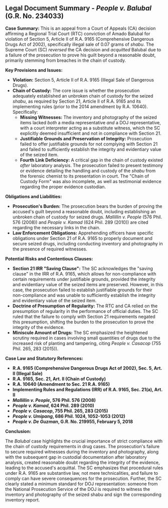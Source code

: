 ## Legal Document Summary - *People v. Balubal* (G.R. No. 234033)

**Case Summary:** This is an appeal from a Court of Appeals (CA) decision affirming a Regional Trial Court (RTC) conviction of Amado Balubal for violation of Section 5, Article II of R.A. 9165 (Comprehensive Dangerous Drugs Act of 2002), specifically illegal sale of 0.07 grams of *shabu*. The Supreme Court (SC) *reversed* the CA decision and *acquitted* Balubal due to a failure of the prosecution to prove his guilt beyond a reasonable doubt, primarily stemming from breaches in the chain of custody.

**Key Provisions and Issues:**

*   **Violation:** Section 5, Article II of R.A. 9165 (Illegal Sale of Dangerous Drugs).
*   **Chain of Custody:**  The core issue is whether the prosecution adequately established an unbroken chain of custody for the seized *shabu*, as required by Section 21, Article II of R.A. 9165 and its implementing rules (prior to the 2014 amendment by R.A. 10640).  Specifically:
    *   **Missing Witnesses:** The inventory and photography of the seized items lacked *both* a media representative *and* a DOJ representative, with a court interpreter acting as a substitute witness, which the SC explicitly deemed insufficient and not in compliance with Section 21.
    *   **Justifiable Grounds and Preservation of Integrity:** Prosecution failed to offer justifiable grounds for not complying with Section 21 and failed to sufficiently establish the integrity and evidentiary value of the seized item.
    *   **Fourth Link Deficiency:**  A critical gap in the chain of custody existed *after* laboratory analysis.  The prosecution failed to present testimony or evidence detailing the handling and custody of the *shabu* from the forensic chemist to its presentation in court. The "Chain of Custody Form" was also incomplete, as well as testimonial evidence regarding the proper evidence custodian.

**Obligations and Liabilities:**

*   **Prosecution's Burden:** The prosecution bears the burden of proving the accused's guilt beyond a reasonable doubt, including establishing an unbroken chain of custody for seized drugs. *Mallillin v. People* (576 Phil. 576 (2008)) and *People v. Kamad* (624 Phil. 289 (2010)) are cited regarding the necessary links in the chain.
*   **Law Enforcement Obligations:** Apprehending officers have specific obligations under Section 21 of R.A. 9165 to properly document and secure seized drugs, including conducting inventory and photography in the presence of required witnesses.

**Potential Risks and Contentious Clauses:**

*   **Section 21 IRR "Saving Clause":** The SC acknowledges the "saving clause" in the IRR of R.A. 9165, which allows for non-compliance with certain requirements under justifiable grounds, provided the integrity and evidentiary value of the seized items are preserved. However, in this case, the prosecution failed to establish justifiable grounds for their non-compliance and was unable to sufficiently establish the integrity and evidentiary value of the seized item.
*   **Doctrine of Presumption of Regularity:** The RTC and CA relied on the presumption of regularity in the performance of official duties. The SC ruled that the failure to comply with Section 21 requirements negated this presumption, shifting the burden to the prosecution to prove the integrity of the evidence.
*   **Miniscule Amount of Drugs:** The SC emphasized the heightened scrutiny required in cases involving small quantities of drugs due to the increased risk of planting and tampering, citing *People v. Casacop* (755 Phil. 265, 283 (2015)).

**Case Law and Statutory References:**

*   **R.A. 9165 (Comprehensive Dangerous Drugs Act of 2002), Sec. 5, Art. II (Illegal Sale)**
*   **R.A. 9165, Sec. 21, Art. II (Chain of Custody)**
*   **R.A. 10640 (Amendment to Sec. 21 R.A. 9165)**
*   **Implementing Rules and Regulations (IRR) of R.A. 9165, Sec. 21(a), Art. II**
*   ***Mallillin v. People*, 576 Phil. 576 (2008)**
*   ***People v. Kamad*, 624 Phil. 289 (2010)**
*   ***People v. Casacop*, 755 Phil. 265, 283 (2015)**
*   ***People v. Umipang*, 686 Phil. 1024, 1052-1053 (2012)**
*   ***People v. De Guzman*, G.R. No. 219955, February 5, 2018**

**Conclusion:**

The *Balubal* case highlights the crucial importance of strict compliance with the chain of custody requirements in drug cases. The prosecution's failure to secure required witnesses during the inventory and photography, along with the subsequent gap in custodial documentation after laboratory analysis, created reasonable doubt regarding the integrity of the evidence, leading to the accused's acquittal. The SC emphasizes that procedural rules under R.A. 9165 are substantive law, not mere technicalities, and failure to comply can have severe consequences for the prosecution. Further, the SC clearly stated a minimum standard for DOJ representation: someone from the National Prosecution Service of the DOJ is required to witness the inventory and photography of the seized shabu and sign the corresponding inventory report.
